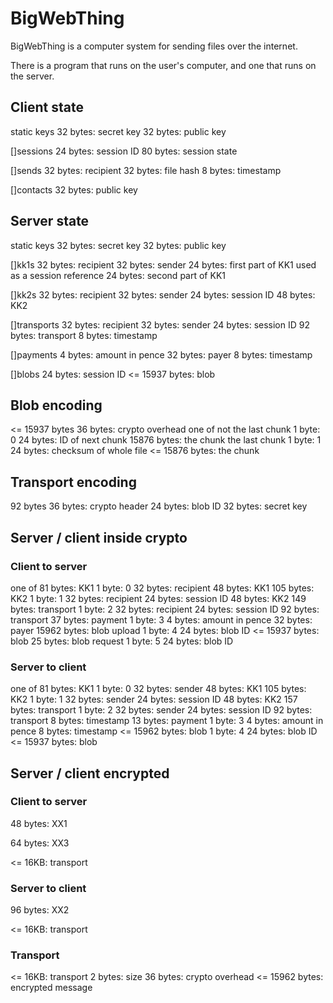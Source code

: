 # BigWebThing

BigWebThing is a computer system for sending files over the internet.

There is a program that runs on the user's computer, and one that runs on the server.

## Client state

static keys
    32 bytes: secret key
    32 bytes: public key

[]sessions
    24 bytes: session ID
    80 bytes: session state

[]sends
    32 bytes: recipient
    32 bytes: file hash
    8 bytes: timestamp

[]contacts
    32 bytes: public key

## Server state

static keys
    32 bytes: secret key
    32 bytes: public key

[]kk1s
    32 bytes: recipient
    32 bytes: sender
    24 bytes: first part of KK1 used as a session reference
    24 bytes: second part of KK1

[]kk2s
    32 bytes: recipient
    32 bytes: sender
    24 bytes: session ID
    48 bytes: KK2

[]transports
    32 bytes: recipient
    32 bytes: sender
    24 bytes: session ID
    92 bytes: transport
    8 bytes: timestamp

[]payments
    4 bytes: amount in pence
    32 bytes: payer
    8 bytes: timestamp

[]blobs
    24 bytes: session ID
    <= 15937 bytes: blob

## Blob encoding

<= 15937 bytes
    36 bytes: crypto overhead
    one of
        not the last chunk
            1 byte: 0
            24 bytes: ID of next chunk
            15876 bytes: the chunk
        the last chunk
            1 byte: 1
            24 bytes: checksum of whole file
            <= 15876 bytes: the chunk

## Transport encoding

92 bytes
    36 bytes: crypto header
    24 bytes: blob ID
    32 bytes: secret key

## Server / client inside crypto

### Client to server

one of
    81 bytes: KK1
        1 byte: 0
        32 bytes: recipient
        48 bytes: KK1
    105 bytes: KK2
        1 byte: 1
        32 bytes: recipient
        24 bytes: session ID
        48 bytes: KK2
    149 bytes: transport
        1 byte: 2
        32 bytes: recipient
        24 bytes: session ID
        92 bytes: transport
    37 bytes: payment
        1 byte: 3
        4 bytes: amount in pence
        32 bytes: payer
    15962 bytes: blob upload
        1 byte: 4
        24 bytes: blob ID
        <= 15937 bytes: blob
    25 bytes: blob request
        1 byte: 5
        24 bytes: blob ID

### Server to client

one of
    81 bytes: KK1
        1 byte: 0
        32 bytes: sender
        48 bytes: KK1
    105 bytes: KK2
        1 byte: 1
        32 bytes: sender
        24 bytes: session ID
        48 bytes: KK2
    157 bytes: transport
        1 byte: 2
        32 bytes: sender
        24 bytes: session ID
        92 bytes: transport
        8 bytes: timestamp
    13 bytes: payment
        1 byte: 3
        4 bytes: amount in pence
        8 bytes: timestamp
    <= 15962 bytes: blob
        1 byte: 4
        24 bytes: blob ID
        <= 15937 bytes: blob

## Server / client encrypted

### Client to server

48 bytes: XX1 

64 bytes: XX3

<= 16KB: transport

### Server to client

96 bytes: XX2

<= 16KB: transport

### Transport

<= 16KB: transport
    2 bytes: size
    36 bytes: crypto overhead
    <= 15962 bytes: encrypted message
